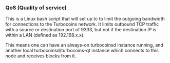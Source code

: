 ### QoS (Quality of service) ###

This is a Linux bash script that will set up tc to limit the outgoing bandwidth for connections to the Turbocoins network. It limits outbound TCP traffic with a source or destination port of 9333, but not if the destination IP is within a LAN (defined as 192.168.x.x).

This means one can have an always-on turbocoinsd instance running, and another local turbocoinsd/turbocoins-qt instance which connects to this node and receives blocks from it.
